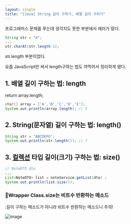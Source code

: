 ```yaml
---
layout: single
title: "[Java] String 길이 구하기, 배열 길이 구하기"
---
```


프로그래머스 문제를 푸는데 생각지도 못한 부분에서 에러가 떴다.

```java
String str = "A";
...
str.charAt(str.length-1);
```

str.length 부분이었다. 

요즘 JavaScript만 써서 length구하는 법도 까먹어서 정리하게 됐다.

## 1. 배열 길이 구하는 법: length

return array.length;

```java
char[] array = ['A','B','C','D','E'];
System.out.println(array.length); // 5
```

## 2. String(문자열) 길이 구하는 법: length()

```java
String str = "ABCDEFG";
System.out.println(str.length()); // 7
```

## 3. [컬렉션](https://docs.oracle.com/en/java/javase/11/docs/api/java.base/java/util/Collection.html) 타입 길이(크기) 구하는 법: size()

```java
// NoteDTO dto
...
List<NoteDTO> list = noteService.getList(dto) ;
System.out.println(list.size());
```

### 🚫Wrapper Class.size는 비트수 반환하는 메소드

:길이 구하는 메소드가 아니라 비트수 반환하는 메소드니 주의!

![image](https://user-images.githubusercontent.com/58998646/140760199-f7ab28b4-3971-4f4e-9282-6498969c297c.png)
